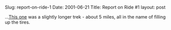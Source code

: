 Slug: report-on-ride-1
Date: 2001-06-21
Title: Report on Ride #1
layout: post

...<a href="http://www.redmonk.net/520">This one</a> was a slightly longer trek - about 5 miles, all in the name of filling up the tires.
